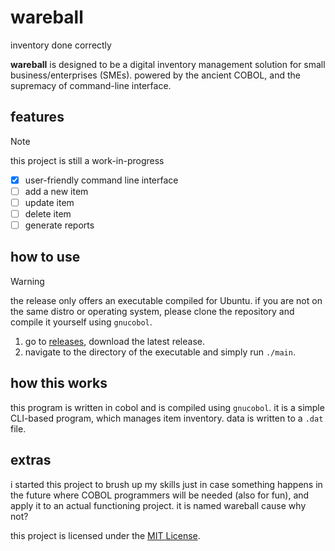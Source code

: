 # wareball

inventory done correctly

**wareball** is designed to be a digital inventory management solution for small business/enterprises (SMEs). powered by the ancient COBOL, and the supremacy of command-line interface.

## features

> [!NOTE]
> this project is still a work-in-progress

- [x] user-friendly command line interface
- [ ] add a new item
- [ ] update item
- [ ] delete item
- [ ] generate reports

## how to use

> [!WARNING]
> the release only offers an executable compiled for Ubuntu. if you are not on the same distro or operating system, please clone the repository and compile it yourself using `gnucobol`.

1. go to [releases](https://github.com/theluqmn/wareball/releases), download the latest release.
2. navigate to the directory of the executable and simply run `./main`.

## how this works

this program is written in cobol and is compiled using `gnucobol`. it is a simple CLI-based program, which manages item inventory. data is written to a `.dat` file.

## extras

i started this project to brush up my skills just in case something happens in the future where COBOL programmers will be needed (also for fun), and apply it to an actual functioning project. it is named wareball cause why not?

this project is licensed under the [MIT License](https://github.com/theluqmn/wareball/blob/main/LICENSE).
